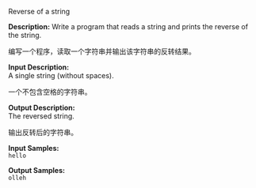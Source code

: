 Reverse of a string

**Description:**
Write a program that reads a string and prints the reverse of the string.

编写一个程序，读取一个字符串并输出该字符串的反转结果。

**Input Description:**  
A single string (without spaces).

一个不包含空格的字符串。

**Output Description:**  
The reversed string.

输出反转后的字符串。

**Input Samples:**  
`hello`

**Output Samples:**  
`olleh`

